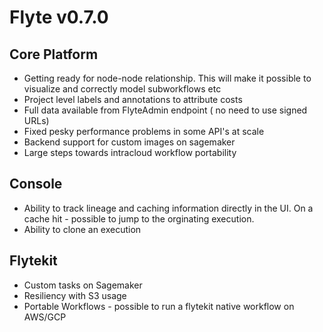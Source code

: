 # Flyte v0.7.0

## Core Platform
- Getting ready for node-node relationship. This will make it possible to visualize and correctly model subworkflows etc
- Project level labels and annotations to attribute costs
- Full data available from FlyteAdmin endpoint ( no need to use signed URLs)
- Fixed pesky performance problems in some API's at scale
- Backend support for custom images on sagemaker
- Large steps towards intracloud workflow portability

## Console
 - Ability to track lineage and caching information directly in the UI. On a cache hit - possible to jump to the orginating execution.
 - Ability to clone an execution

## Flytekit
 - Custom tasks on Sagemaker
 - Resiliency with S3 usage
 - Portable Workflows - possible to run a flytekit native workflow on AWS/GCP
